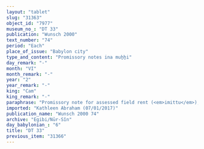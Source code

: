 ```yaml
---
layout: "tablet"
slug: "31363"
object_id: "7977"
museum_no_: "DT 33"
publication: "Wunsch 2000"
text_number: "74"
period: "Each"
place_of_issue: "Babylon city"
type_and_content: "Promissory notes ina muẖẖi"
day_remark: "-"
month: "VI"
month_remark: "-"
year: "2"
year_remark: "-"
king: "Cam"
king_remark: "-"
paraphrase: "Promissory note for assessed field rent (<em>imittu</em>), to be delivered in dates.<br /> <strong>B</strong> owes 20 kor of dates to <strong>A</strong>, assessed field rent (<em>imitti eqli</em>), to be delivered in Ta&scaron;rīt (VII) together with the usual by-products of the date cultivation: for each kor of dates <strong>B</strong> shall give spathes (<em>tuhallu</em>), fibres (<em>mangagu</em>), spadices (<em>gip&ucirc;</em>), a load of firewood, (and) 2 <em>dar</em><em>īku</em>-containers. In addition, there is the (still to be completed) settlement of accounts (<em>epu&scaron; nikkassi</em>) with the debtor concerning the <em>imittu</em> of the 1<sup>st</sup> year. Included are the 5;2.0.0 kor of dates that are the shared income (<em>zittu</em>) of <strong>A</strong>, <strong>C</strong> and <strong>D</strong>. He (= <strong>B</strong>) has not received (<em>eṭēru</em>) any remuneration for his gardening work (<em>&scaron;issinnu</em>). Witnesses.<br /> &nbsp;<br /> <strong>A </strong>= Itti-Marduk-balāṭu/Nab&ucirc;-ahhē-iddin//Egibi; <strong>B </strong>= Bēl-u&scaron;allim/Bēl-ibni//Gallābu; <strong>C </strong>= Iddin-Nab&ucirc;; <strong>D </strong>= Nergal-ēṭir"
imported: "Kathleen Abraham (07/01/2017)"
publication_name: "Wunsch 2000 74"
archive: "Egibi/Nūr-Sîn"
day_babylonian_: "6"
title: "DT 33"
previous_item: "31366"
---
```

